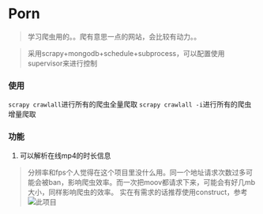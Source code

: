 # Porn

> 学习爬虫用的。。爬有意思一点的网站，会比较有动力。。

> 采用scrapy+mongodb+schedule+subprocess，可以配置使用supervisor来进行控制

### 使用

`scrapy crawlall`进行所有的爬虫全量爬取
`scrapy crawlall -i`进行所有的爬虫增量爬取

### 功能
1. 可以解析在线mp4的时长信息
> 分辨率和fps个人觉得在这个项目里没什么用。同一个地址请求次数过多可能会被ban，影响爬虫效率。而一次把moov都请求下来，可能会有好几mb大小，同样影响爬虫的效率。
> 实在有需求的话推荐使用construct，参考![此项目](https://github.com/amarghosh/mp4viewer)



